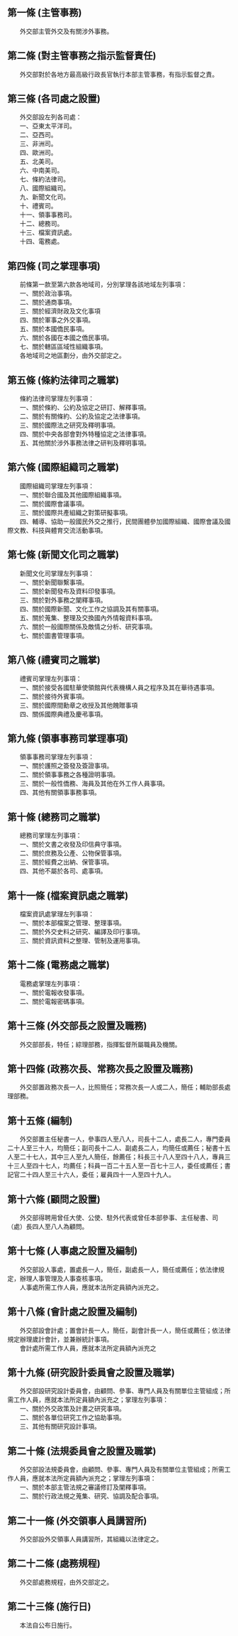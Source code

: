 第一條 (主管事務)
-----------------
　　外交部主管外交及有關涉外事務。  


第二條 (對主管事務之指示監督責任)
---------------------------------
　　外交部對於各地方最高級行政長官執行本部主管事務，有指示監督之責。  


第三條 (各司處之設置)
---------------------
　　外交部設左列各司處：  
　　一、亞東太平洋司。  
　　二、亞西司。  
　　三、非洲司。  
　　四、歐洲司。  
　　五、北美司。  
　　六、中南美司。  
　　七、條約法律司。  
　　八、國際組織司。  
　　九、新聞文化司。  
　　十、禮賓司。  
　　十一、領事事務司。  
　　十二、總務司。  
　　十三、檔案資訊處。  
　　十四、電務處。  


第四條 (司之掌理事項)
---------------------
　　前條第一款至第六款各地域司，分別掌理各該地域左列事項：  
　　一、關於政治事項。  
　　二、關於通商事項。  
　　三、關於經濟財政及文化事項  
　　四、關於軍事之外交事項。  
　　五、關於本國僑民事項。  
　　六、關於各國在本國之僑民事項。  
　　七、關於轄區區域性組織事項。  
　　各地域司之地區劃分，由外交部定之。  


第五條 (條約法律司之職掌)
-------------------------
　　條約法律司掌理左列事項：  
　　一、關於條約、公約及協定之研訂、解釋事項。  
　　二、關於有關條約、公約及協定之法律事項。  
　　三、關於國際法之研究及釋明事項。  
　　四、關於中央各部會對外特種協定之法律事項。  
　　五、其他關於涉外事務法律之研判及釋明事項。  


第六條 (國際組織司之職掌)
-------------------------
　　國際組織司掌理左列事項：  
　　一、關於聯合國及其他國際組織事項。  
　　二、關於國際會議事項。  
　　三、關於國際共產組織之對策研擬事項。  
　　四、輔導、協助一般國民外交之推行，民間團體參加國際組織、國際會議及國際文教、科技與體育交流活動事項。  


第七條 (新聞文化司之職掌)
-------------------------
　　新聞文化司掌理左列事項：  
　　一、關於新聞聯繫事項。  
　　二、關於新聞發布及資料印發事項。  
　　三、關於對外事務之闡釋事項。  
　　四、關於國際新聞、文化工作之協調及其有關事項。  
　　五、關於蒐集、整理及交換國內外情報資料事項。  
　　六、關於一般國際關係及敵情之分析、研究事項。  
　　七、關於圖書管理事項。  


第八條 (禮賓司之職掌)
---------------------
　　禮賓司掌理左列事項：  
　　一、關於接受各國駐華使領館與代表機構人員之程序及其在華待遇事項。  
　　二、關於接待外賓事項。  
　　三、關於國際間勳章之收授及其他餽贈事項  
　　四、關係國際典禮及慶弔事項。  


第九條 (領事事務司掌理事項)
---------------------------
　　領事事務司掌理左列事項：  
　　一、關於護照之簽發及簽證事項。  
　　二、關於領事事務之各種證明事項。  
　　三、關於一般性僑務、海員及其他在外工作人員事項。  
　　四、其他有關領事事務事項。  


第十條 (總務司之職掌)
---------------------
　　總務司掌理左列事項：  
　　一、關於文書之收發及印信典守事項。  
　　二、關於庶務及公產、公物保管事項。  
　　三、關於經費之出納、保管事項。  
　　四、其他不屬於各司、處事項。  


第十一條 (檔案資訊處之職掌)
---------------------------
　　檔案資訊處掌理左列事項：  
　　一、關於本部檔案之管理、整理事項。  
　　二、關於外交史料之研究、編譯及印行事項。  
　　三、關於資訊資料之整理、管制及運用事項。  


第十二條 (電務處之職掌)
-----------------------
　　電務處掌理左列事項：  
　　一、關於電報收發事項。  
　　二、關於電報密碼事項。  


第十三條 (外交部長之設置及職務)
-------------------------------
　　外交部部長，特任；綜理部務，指揮監督所屬職員及機關。  


第十四條 (政務次長、常務次長之設置及職務)
-----------------------------------------
　　外交部置政務次長一人，比照簡任；常務次長一人或二人，簡任；輔助部長處理部務。  


第十五條 (編制)
---------------
　　外交部置主任秘書一人，參事四人至八人，司長十二人，處長二人，專門委員二十人至三十人，均簡任；副司長十二人、副處長二人，均簡任或薦任；秘書十五人至二十七人，其中三人至九人簡任，餘薦任；科長三十八人至四十八人，專員三十三人至四十七人，均薦任；科員一百二十五人至一百七十三人，委任或薦任；書記官二十四人至三十六人，委任；雇員四十一人至四十九人。  


第十六條 (顧問之設置)
---------------------
　　外交部得聘用曾任大使、公使、駐外代表或曾任本部參事、主任秘書、司（處）長四人至八人為顧問。  


第十七條 (人事處之設置及編制)
-----------------------------
　　外交部設人事處，置處長一人，簡任，副處長一人，簡任或薦任；依法律規定，辦理人事管理及人事查核事項。  
　　人事處所需工作人員，應就本法所定員額內派充之。  


第十八條 (會計處之設置及編制)
-----------------------------
　　外交部設會計處；置會計長一人，簡任，副會計長一人，簡任或薦任；依法律規定辦理歲計會計，並兼辦統計事項。  
　　會計處所需工作人員，應就本法所定員額內派充之  


第十九條 (研究設計委員會之設置及職掌)
-------------------------------------
　　外交部設研究設計委員會，由顧問、參事、專門人員及有關單位主管組成；所需工作人員，應就本法所定員額內派充之；掌理左列事項：  
　　一、關於外交政策及計畫之研究事項。  
　　二、關於各單位研究工作之協助事項。  
　　三、其他有關研究設計事項。  


第二十條 (法規委員會之設置及職掌)
---------------------------------
　　外交部設法規委員會，由顧問、參事、專門人員及有關單位主管組成；所需工作人員，應就本法所定員額內派充之；掌理左列事項：  
　　一、關於本部主管法規之審議修訂及闡釋事項。  
　　二、關於行政法規之蒐集、研究、協調及配合事項。  


第二十一條 (外交領事人員講習所)
-------------------------------
　　外交部設外交領事人員講習所，其組織以法律定之。  


第二十二條 (處務規程)
---------------------
　　外交部處務規程，由外交部定之。  


第二十三條 (施行日)
-------------------
　　本法自公布日施行。